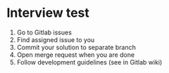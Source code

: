# Interview test

1. Go to Gitlab issues
2. Find assigned issue to you
3. Commit your solution to separate branch
4. Open merge request when you are done
5. Follow development guidelines (see in Gitlab wiki)